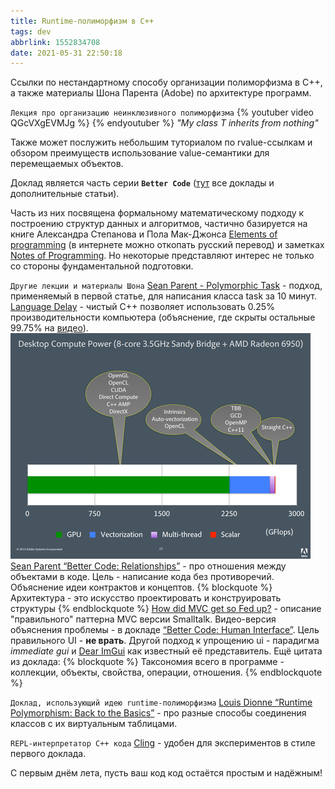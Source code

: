 ```yaml
---
title: Runtime-полиморфизм в C++
tags: dev
abbrlink: 1552834708
date: 2021-05-31 22:50:18
---
```

Ссылки по нестандартному способу организации полиморфизма в C++, а также материалы Шона Парента (Adobe) по архитектуре программ.
<!-- more -->

`Лекция про организацию неинклюзивного полиморфизма`
{% youtuber video QGcVXgEVMJg %}
{% endyoutuber %}
*"My class T inherits from nothing"*

Также может послужить небольшим туториалом по rvalue-ссылкам и обзором преимуществ использование value-семантики для перемещаемых объектов.

Доклад является часть серии **`Better Code`** ([тут](https://sean-parent.stlab.cc/papers-and-presentations/) все доклады и дополнительные статьи).

Часть из них посвящена формальному математическому подходу к построению структур данных и алгоритмов, частично базируется на книге Александра Степанова и Пола Мак-Джонса [Elements of programming](http://elementsofprogramming.com/) (в интернете можно откопать русский перевод) и заметках [Notes of Programming](http://stepanovpapers.com/notes.pdf). Но некоторые представляют интерес не только со стороны фундаментальной подготовки.

`Другие лекции и материалы Шона`
[Sean Parent - Polymorphic Task](https://youtu.be/2KGkcGtGVM4) - подход, применяемый в первой статье, для написания класса task за 10 минут.
[Language Delay](https://sean-parent.stlab.cc/presentations/2013-03-05-language-delay/language-delay.pdf) - чистый C++ позволяет использовать 0.25% производительности компьютера (объяснение, где скрыты остальные 99.75% на [видео](https://youtu.be/zULU6Hhp42w?t=938)).
![desktop-power](210531-cpp-dynamic-polymorphism/desktop_power.png)
[Sean Parent “Better Code: Relationships”](https://youtu.be/ejF6qqohp3M) - про отношения между объектами в коде. Цель - написание кода без противоречий. Объяснение идеи контрактов и концептов.
{% blockquote %}
Архитектура - это искусство проектировать и конструировать структуры
{% endblockquote %}
[How did MVC get so Fed up?]("https://stlab.cc/tips/about-mvc.html") - описание "правильного" паттерна MVC версии Smalltalk. Видео-версия объяснения проблемы - в докладе [“Better Code: Human Interface”](https://youtu.be/0WlJEz2wb8Y?t=877). Цель правильного UI - **не врать**. Другой подход к упрощению ui - парадигма *immediate gui* и [Dear ImGui](https://github.com/ocornut/imgui) как известный её представитель. Ещё цитата из доклада:
{% blockquote %}
Таксономия всего в программе - коллекции, объекты, свойства, операции, отношения.
{% endblockquote %}

`Доклад, использующий идею runtime-полиморфизма`
[Louis Dionne “Runtime Polymorphism: Back to the Basics”](https://youtu.be/gVGtNFg4ay0) - про разные способы соединения классов с их виртуальным таблицами.

`REPL-интерпретатор C++ кода`
[Cling](https://github.com/root-project/cling) - удобен для экспериментов в стиле первого доклада.

С первым днём лета, пусть ваш код код остаётся простым и надёжным!